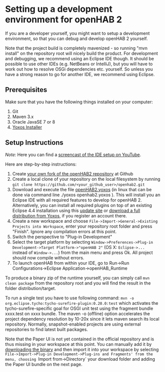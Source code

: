 # Setting up a development environment for openHAB 2

If you are a developer yourself, you might want to setup a development environment, so that you can debug and develop openHAB 2 yourself.

Note that the project build is completely mavenized - so running "mvn install" on the repository root will nicely build the product. For development and debugging, we recommend using an Eclipse IDE though. It should be possible to use other IDEs (e.g. NetBeans or IntelliJ), but you will have to work out how to resolve OSGi dependencies etc. yourself. So unless you have a strong reason to go for another IDE, we recommend using Eclipse.

## Prerequisites

Make sure that you have the following things installed on your computer:

1. Git
1. Maven 3.x
1. Oracle JavaSE 7 or 8 
1. [Yoxos Installer](https://yoxos.eclipsesource.com/downloadlauncher.html)

## Setup Instructions

_Note:_ Here you can find a [screencast of the IDE setup on YouTube](https://www.youtube.com/watch?v=8XbQkKd9wkE).

Here are step-by-step instructions:

1. Create [your own fork of the openHAB2 repository](https://github.com/openhab/openhab2/fork) at Github
1. Create a local clone of your repository on the local filesystem by running `git clone https://github.com/<your_github_user>/openhab2.git`
1. Download and execute the file [openHAB2.yoxos](https://raw.githubusercontent.com/openhab/openhab2/master/targetplatform/openhab2.yoxos) (in linux that can be done via command line ./yoxos openhab2.yoxos 
). This will install you an Eclipse IDE with all required features to develop for openHAB 2. Alternatively, you can install all required plugins on top of an existing Eclipse 4.4 installation using this [update site](http://yoxos.eclipsesource.com/userdata/profile/ffb4645d9f172d6d927e2b25f19d1813) or [download a full distribution from Yoxos](http://yoxos.eclipsesource.com/userdata/profile/ffb4645d9f172d6d927e2b25f19d1813), if you register an account there.
1. Create a new workspace and choose `File->Import->General->Existing Projects into Workspace`, enter your repository root folder and press "Finish". Ignore any compilation errors at this point.
1. Switch the perspective to "Plug-in Development"
1. Select the target platform by selecting `Window->Preferences->Plug-in Development->Target Platform->"openHAB 2"` (OS X: `Eclipse->...` instead of `Window->...`) from the main menu and press Ok. All project should now compile without errors.
1. To launch openHAB from within your IDE, go to Run->Run Configurations->Eclipse Application->openHAB_Runtime

To produce a binary zip of the runtime yourself, you can simply call `mvn clean package` from the repository root and you will find the result in the folder distribution/target.

To run a single test you have to use following command: `mvn -o org.eclipse.tycho:tycho-surefire-plugin:0.20.0:test` which activates the tycho-surefire-specific goal for OSGI unit test using the fragment bundle xxxx.test on xxxx bundle. The maven -o (offline) option accelerates the project dependency resolution by 10-20x since it lets maven search its local repository. Normally, snapshot-enabled projects are using external repositories to find latest built packages.

Note that the Paper UI is not yet contained in the official repository and is thus missing in your workspace at this point. You can manually add it by [downloading the binary](https://raw.githubusercontent.com/openhab/openhab.repo/master/org/openhab/ui/org.openhab.ui.paperui/2.0.0-SNAPSHOT/org.openhab.ui.paperui-2.0.0-SNAPSHOT.jar) and then import it into your workspace by selecting `File->Import->Plug-in Development->Plug-ins and Fragments' from the menu, choosing `Import from->Directory` your download folder and adding the Paper UI bundle on the next page.

